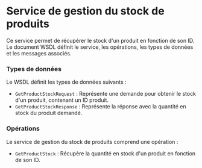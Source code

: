 # Service de gestion du stock de produits

Ce service permet de récupérer le stock d'un produit en fonction de son ID. Le document WSDL définit le service, les opérations, les types de données et les messages associés.

### Types de données

Le WSDL définit les types de données suivants :

- `GetProductStockRequest` : Représente une demande pour obtenir le stock d'un produit, contenant un ID produit.
- `GetProductStockResponse` : Représente la réponse avec la quantité en stock du produit demandé.

### Opérations

Le service de gestion du stock de produits comprend une opération :

- `GetProductStock` : Récupère la quantité en stock d'un produit en fonction de son ID.
